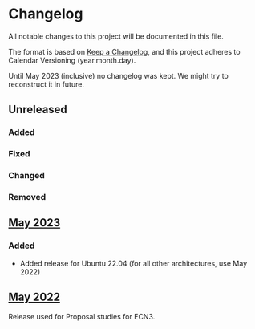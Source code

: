 # Changelog

All notable changes to this project will be documented in this file.

The format is based on [Keep a Changelog](https://keepachangelog.com/en/1.1.0/), and this project adheres to Calendar Versioning (year.month.day).

Until May 2023 (inclusive) no changelog was kept. We might try to reconstruct it in future.

## Unreleased

### Added

### Fixed

### Changed

### Removed

## [May 2023](/cvmfs/ship.cern.ch/SHiP-2023/May/)

### Added

* Added release for Ubuntu 22.04 (for all other architectures, use May 2022)

## [May 2022](/cvmfs/ship.cern.ch/SHiP-2022/May/)

Release used for Proposal studies for ECN3.
